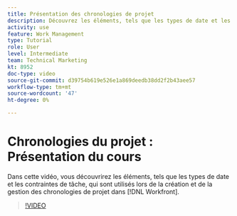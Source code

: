 ```yaml
---
title: Présentation des chronologies de projet
description: Découvrez les éléments, tels que les types de date et les contraintes de tâche, qui sont utilisés lors de la création et de la gestion des chronologies de projet dans [!DNL  Workfront].
activity: use
feature: Work Management
type: Tutorial
role: User
level: Intermediate
team: Technical Marketing
kt: 8952
doc-type: video
source-git-commit: d39754b619e526e1a869deedb38dd2f2b43aee57
workflow-type: tm+mt
source-wordcount: '47'
ht-degree: 0%

---
```


# Chronologies du projet : Présentation du cours

Dans cette vidéo, vous découvrirez les éléments, tels que les types de date et les contraintes de tâche, qui sont utilisés lors de la création et de la gestion des chronologies de projet dans [!DNL  Workfront].

>[!VIDEO](https://video.tv.adobe.com/v/335212/?quality=12)
